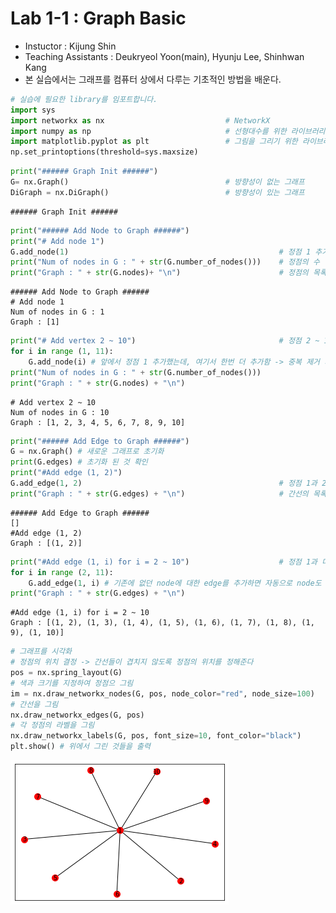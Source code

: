# Lab 1-1 : Graph Basic
- Instuctor : Kijung Shin
- Teaching Assistants : Deukryeol Yoon(main), Hyunju Lee, Shinhwan Kang 
- 본 실습에서는 그래프를 컴퓨터 상에서 다루는 기초적인 방법을 배운다.



```python
# 실습에 필요한 library를 임포트합니다.
import sys
import networkx as nx                           # NetworkX
import numpy as np                              # 선형대수를 위한 라이브러리
import matplotlib.pyplot as plt                 # 그림을 그리기 위한 라이브러리
np.set_printoptions(threshold=sys.maxsize)      
```


```python
print("###### Graph Init ######")               
G= nx.Graph()                                   # 방향성이 없는 그래프
DiGraph = nx.DiGraph()                          # 방향성이 있는 그래프
```

    ###### Graph Init ######



```python
print("###### Add Node to Graph ######")                    
print("# Add node 1")                                      
G.add_node(1)                                               # 정점 1 추가
print("Num of nodes in G : " + str(G.number_of_nodes()))    # 정점의 수 반환
print("Graph : " + str(G.nodes)+ "\n")                      # 정점의 목록 반환
```

    ###### Add Node to Graph ######
    # Add node 1
    Num of nodes in G : 1
    Graph : [1]
    



```python
print("# Add vertex 2 ~ 10")                                # 정점 2 ~ 10 추가
for i in range (1, 11):
    G.add_node(i) # 앞에서 정점 1 추가했는데, 여기서 한번 더 추가함 -> 중복 제거 되는듯
print("Num of nodes in G : " + str(G.number_of_nodes()))
print("Graph : " + str(G.nodes) + "\n")
```

    # Add vertex 2 ~ 10
    Num of nodes in G : 10
    Graph : [1, 2, 3, 4, 5, 6, 7, 8, 9, 10]
    



```python
print("###### Add Edge to Graph ######")                    
G = nx.Graph() # 새로운 그래프로 초기화
print(G.edges) # 초기화 된 것 확인
print("#Add edge (1, 2)")                                   
G.add_edge(1, 2)                                            # 정점 1과 2 사이에 간선 추가
print("Graph : " + str(G.edges) + "\n")                     # 간선의 목록 반환
```

    ###### Add Edge to Graph ######
    []
    #Add edge (1, 2)
    Graph : [(1, 2)]
    



```python
print("#Add edge (1, i) for i = 2 ~ 10")                    # 정점 1과 다른 정점 사이의 간선 추가
for i in range (2, 11):
    G.add_edge(1, i) # 기존에 없던 node에 대한 edge를 추가하면 자동으로 node도 추가된다
print("Graph : " + str(G.edges) + "\n")
```

    #Add edge (1, i) for i = 2 ~ 10
    Graph : [(1, 2), (1, 3), (1, 4), (1, 5), (1, 6), (1, 7), (1, 8), (1, 9), (1, 10)]
    



```python
# 그래프를 시각화
# 정점의 위치 결정 -> 간선들이 겹치지 않도록 정점의 위치를 정해준다
pos = nx.spring_layout(G)
# 색과 크기를 지정하여 정점으 그림
im = nx.draw_networkx_nodes(G, pos, node_color="red", node_size=100)    
# 간선을 그림
nx.draw_networkx_edges(G, pos)                                          
# 각 정점의 라벨을 그림
nx.draw_networkx_labels(G, pos, font_size=10, font_color="black")       
plt.show() # 위에서 그린 것들을 출력

```


    
![png](output_7_0.png)
    



```python

```
